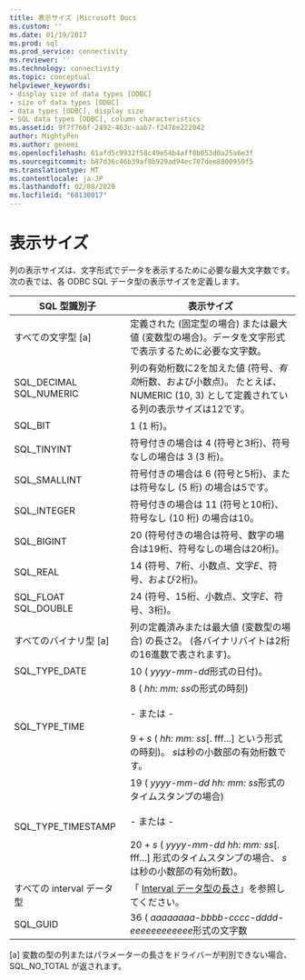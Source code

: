 ```yaml
---
title: 表示サイズ |Microsoft Docs
ms.custom: ''
ms.date: 01/19/2017
ms.prod: sql
ms.prod_service: connectivity
ms.reviewer: ''
ms.technology: connectivity
ms.topic: conceptual
helpviewer_keywords:
- display size of data types [ODBC]
- size of data types [ODBC]
- data types [ODBC], display size
- SQL data types [ODBC], column characteristics
ms.assetid: 9f7f766f-2492-463c-aab7-f2476e222042
author: MightyPen
ms.author: genemi
ms.openlocfilehash: 61afd5c9932f58c49e54b4aff8b053d0a25a6e3f
ms.sourcegitcommit: b87d36c46b39af8b929ad94ec707dee8800950f5
ms.translationtype: MT
ms.contentlocale: ja-JP
ms.lasthandoff: 02/08/2020
ms.locfileid: "68130017"
---
```

# <a name="display-size"></a>表示サイズ
列の表示サイズは、文字形式でデータを表示するために必要な最大文字数です。 次の表では、各 ODBC SQL データ型の表示サイズを定義します。  
  
|SQL 型識別子|表示サイズ|  
|-------------------------|------------------|  
|すべての文字型 [a]|定義された (固定型の場合) または最大値 (変数型の場合)。データを文字形式で表示するために必要な文字数。|  
|SQL_DECIMAL SQL_NUMERIC|列の有効桁数に2を加えた値 (符号、*有効*桁数、および小数点)。 たとえば、NUMERIC (10, 3) として定義されている列の表示サイズは12です。|  
|SQL_BIT|1 (1 桁)。|  
|SQL_TINYINT|符号付きの場合は 4 (符号と3桁)、符号なしの場合は 3 (3 桁)。|  
|SQL_SMALLINT|符号付きの場合は 6 (符号と5桁)、または符号なし (5 桁) の場合は5です。|  
|SQL_INTEGER|符号付きの場合は 11 (符号と10桁)、符号なし (10 桁) の場合は10。|  
|SQL_BIGINT|20 (符号付きの場合は符号、数字の場合は19桁、符号なしの場合は20桁)。|  
|SQL_REAL|14 (符号、7桁、小数点、文字*E*、符号、および2桁)。|  
|SQL_FLOAT SQL_DOUBLE|24 (符号、15桁、小数点、文字*E*、符号、3桁)。|  
|すべてのバイナリ型 [a]|列の定義済みまたは最大値 (変数型の場合) の長さ2。 (各バイナリバイトは2桁の16進数で表されます)。|  
|SQL_TYPE_DATE|10 ( *yyyy-mm-dd*形式の日付)。|  
|SQL_TYPE_TIME|8 ( *hh: mm: ss*の形式の時刻)<br /><br /> - または -<br /><br /> 9 + *s* ( *hh: mm: ss*[. fff...] という形式の時刻)。 *s*は秒の小数部の有効桁数です。|  
|SQL_TYPE_TIMESTAMP|19 ( *yyyy-mm-dd hh: mm: ss*形式のタイムスタンプの場合)<br /><br /> - または -<br /><br /> 20 + *s* ( *yyyy-mm-dd hh: mm: ss*[. fff...] 形式のタイムスタンプの場合、 *s*は秒の小数部の有効桁数)。|  
|すべての interval データ型|「 [Interval データ型の長さ](../../../odbc/reference/appendixes/interval-data-type-length.md)」を参照してください。|  
|SQL_GUID|36 ( *aaaaaaaa-bbbb-cccc-dddd-eeeeeeeeeeee*形式の文字数|  
  
 [a] 変数の型の列またはパラメーターの長さをドライバーが判別できない場合、SQL_NO_TOTAL が返されます。
